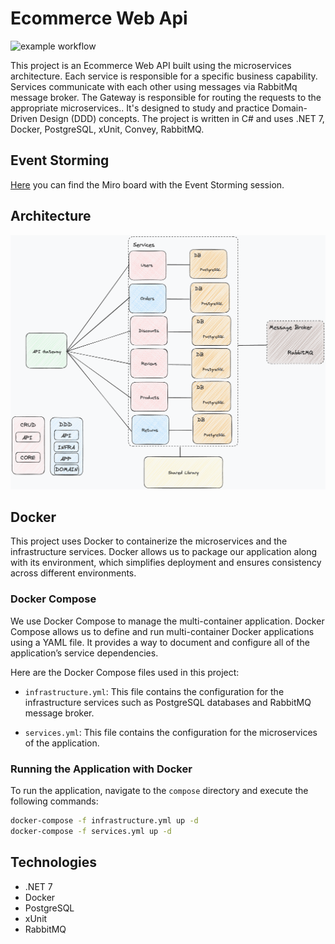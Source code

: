 # Ecommerce Web Api

![example workflow](https://github.com/MaciejNET/E-Commerce/actions/workflows/dotnet.yml/badge.svg)

This project is an Ecommerce Web API built using the microservices architecture. Each service is responsible for a specific business capability. Services communicate with each other using messages via RabbitMq message broker. The Gateway is responsible for routing the requests to the appropriate microservices.. It's designed to study and practice Domain-Driven Design (DDD) concepts. The project is written in C# and uses .NET 7, Docker, PostgreSQL, xUnit, Convey, RabbitMQ.

## Event Storming
[Here](https://miro.com/app/board/uXjVMy3rVUc=/?share_link_id=104061673349) you can find the Miro board with the Event Storming session.

## Architecture
![image](img/microservices-arch.png)

## Docker

This project uses Docker to containerize the microservices and the infrastructure services. Docker allows us to package our application along with its environment, which simplifies deployment and ensures consistency across different environments.

### Docker Compose

We use Docker Compose to manage the multi-container application. Docker Compose allows us to define and run multi-container Docker applications using a YAML file. It provides a way to document and configure all of the application’s service dependencies.

Here are the Docker Compose files used in this project:

- `infrastructure.yml`: This file contains the configuration for the infrastructure services such as PostgreSQL databases and RabbitMQ message broker.

- `services.yml`: This file contains the configuration for the microservices of the application.

### Running the Application with Docker

To run the application, navigate to the `compose` directory and execute the following commands:

```bash
docker-compose -f infrastructure.yml up -d
docker-compose -f services.yml up -d
```

## Technologies
- .NET 7
- Docker
- PostgreSQL
- xUnit
- RabbitMQ
